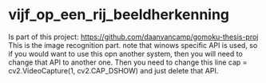 # vijf_op_een_rij_beeldherkenning
Is part of this project: https://github.com/daanvancamp/gomoku-thesis-proj
This is the image recognition part.
note that  winows specific API is used, so if you would want to use this opn another system, then you will need to change that API to another one. Then you need to change this line     cap = cv2.VideoCapture(1, cv2.CAP_DSHOW) and just delete that API.

